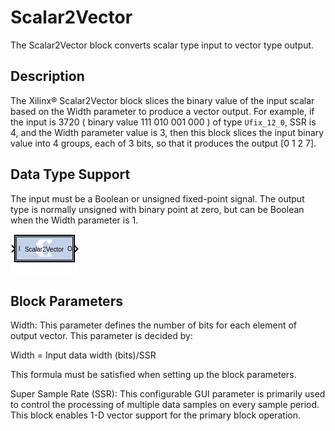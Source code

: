 # Scalar2Vector

The Scalar2Vector block converts scalar type input to vector type
output.

## Description

The Xilinx® Scalar2Vector block slices the binary value of the input
scalar based on the Width parameter to produce a vector output. For
example, if the input is 3720 ( binary value 111 010 001 000 ) of type
`Ufix_12_0`, SSR is 4, and the Width parameter value is 3, then this
block slices the input binary value into 4 groups, each of 3 bits, so
that it produces the output \[0 1 2 7\].

## Data Type Support

The input must be a Boolean or unsigned fixed-point signal. The output
type is normally unsigned with binary point at zero, but can be Boolean
when the Width parameter is 1.

![](./Images/block.png)

## Block Parameters

Width: This parameter defines the number of bits for each element of
output vector. This parameter is decided by:

Width = Input data width (bits)/SSR

This formula must be satisfied when setting up the block parameters.

Super Sample Rate (SSR): This configurable GUI parameter is primarily
used to control the processing of multiple data samples on every sample
period. This block enables 1-D vector support for the primary block
operation.
